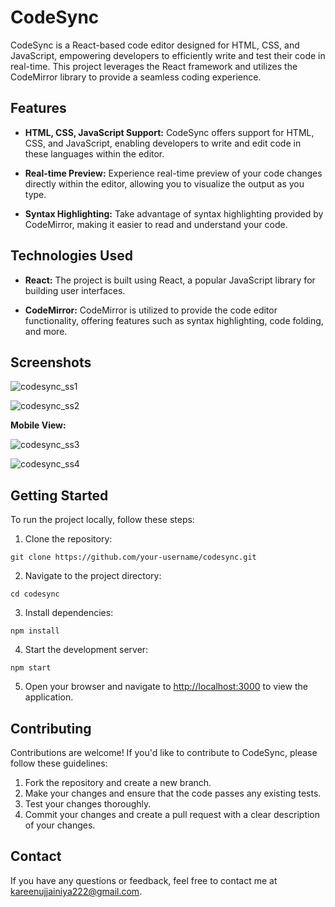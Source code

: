 # CodeSync

CodeSync is a React-based code editor designed for HTML, CSS, and JavaScript, empowering developers to efficiently write and test their code in real-time. This project leverages the React framework and utilizes the CodeMirror library to provide a seamless coding experience.

## Features

- **HTML, CSS, JavaScript Support:** CodeSync offers support for HTML, CSS, and JavaScript, enabling developers to write and edit code in these languages within the editor.
  
- **Real-time Preview:** Experience real-time preview of your code changes directly within the editor, allowing you to visualize the output as you type.

- **Syntax Highlighting:** Take advantage of syntax highlighting provided by CodeMirror, making it easier to read and understand your code.

## Technologies Used

- **React:** The project is built using React, a popular JavaScript library for building user interfaces.

- **CodeMirror:** CodeMirror is utilized to provide the code editor functionality, offering features such as syntax highlighting, code folding, and more.

## Screenshots

![codesync_ss1](https://github.com/Kareen12/CodeSync-Code-Editor/assets/105985059/2a1da427-70d0-4158-a44a-697c7b1c77ae)


![codesync_ss2](https://github.com/Kareen12/CodeSync-Code-Editor/assets/105985059/6dfe422d-29cc-41b9-a017-f7b04618fc69)

**Mobile View:**

![codesync_ss3](https://github.com/Kareen12/CodeSync-Code-Editor/assets/105985059/a0eaf231-a404-4ae0-8a29-fedad2f2e69e)


![codesync_ss4](https://github.com/Kareen12/CodeSync-Code-Editor/assets/105985059/2391e29b-4684-4a29-afd6-7aae4c01aef2)

## Getting Started

To run the project locally, follow these steps:

1. Clone the repository:

```
git clone https://github.com/your-username/codesync.git
```

2. Navigate to the project directory:

```
cd codesync
```

3. Install dependencies:

```
npm install
```

4. Start the development server:

```
npm start
```

5. Open your browser and navigate to [http://localhost:3000](http://localhost:3000) to view the application.

## Contributing

Contributions are welcome! If you'd like to contribute to CodeSync, please follow these guidelines:

1. Fork the repository and create a new branch.
2. Make your changes and ensure that the code passes any existing tests.
3. Test your changes thoroughly.
4. Commit your changes and create a pull request with a clear description of your changes.

## Contact

If you have any questions or feedback, feel free to contact me at [kareenujjainiya222@gmail.com](mailto:kareenujjainiya222@gmail.com).

